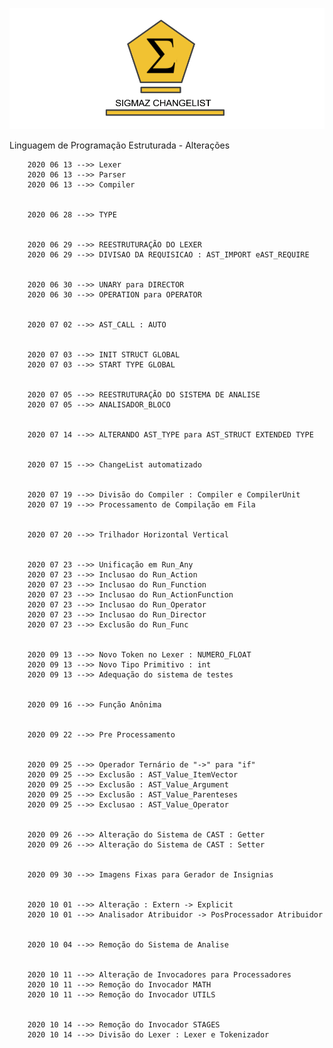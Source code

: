 ![ChangeList - Sigmaz](https://raw.githubusercontent.com/luandkg/Sigmaz/master/res/imagens/change.png)


Linguagem de Programação Estruturada - Alterações


		2020 06 13 -->> Lexer
		2020 06 13 -->> Parser
		2020 06 13 -->> Compiler


		2020 06 28 -->> TYPE


		2020 06 29 -->> REESTRUTURAÇÃO DO LEXER
		2020 06 29 -->> DIVISAO DA REQUISICAO : AST_IMPORT eAST_REQUIRE


		2020 06 30 -->> UNARY para DIRECTOR
		2020 06 30 -->> OPERATION para OPERATOR


		2020 07 02 -->> AST_CALL : AUTO


		2020 07 03 -->> INIT STRUCT GLOBAL
		2020 07 03 -->> START TYPE GLOBAL


		2020 07 05 -->> REESTRUTURAÇÃO DO SISTEMA DE ANALISE
		2020 07 05 -->> ANALISADOR_BLOCO


		2020 07 14 -->> ALTERANDO AST_TYPE para AST_STRUCT EXTENDED TYPE


		2020 07 15 -->> ChangeList automatizado


		2020 07 19 -->> Divisão do Compiler : Compiler e CompilerUnit
		2020 07 19 -->> Processamento de Compilação em Fila


		2020 07 20 -->> Trilhador Horizontal Vertical


		2020 07 23 -->> Unificação em Run_Any
		2020 07 23 -->> Inclusao do Run_Action
		2020 07 23 -->> Inclusao do Run_Function
		2020 07 23 -->> Inclusao do Run_ActionFunction
		2020 07 23 -->> Inclusao do Run_Operator
		2020 07 23 -->> Inclusao do Run_Director
		2020 07 23 -->> Exclusão do Run_Func


		2020 09 13 -->> Novo Token no Lexer : NUMERO_FLOAT
		2020 09 13 -->> Novo Tipo Primitivo : int
		2020 09 13 -->> Adequação do sistema de testes


		2020 09 16 -->> Função Anônima


		2020 09 22 -->> Pre Processamento


		2020 09 25 -->> Operador Ternário de "->" para "if"
		2020 09 25 -->> Exclusão : AST_Value_ItemVector
		2020 09 25 -->> Exclusão : AST_Value_Argument
		2020 09 25 -->> Exclusão : AST_Value_Parenteses
		2020 09 25 -->> Exclusao : AST_Value_Operator


		2020 09 26 -->> Alteração do Sistema de CAST : Getter
		2020 09 26 -->> Alteração do Sistema de CAST : Setter


		2020 09 30 -->> Imagens Fixas para Gerador de Insignias


		2020 10 01 -->> Alteração : Extern -> Explicit
		2020 10 01 -->> Analisador Atribuidor -> PosProcessador Atribuidor


		2020 10 04 -->> Remoção do Sistema de Analise


		2020 10 11 -->> Alteração de Invocadores para Processadores
		2020 10 11 -->> Remoção do Invocador MATH
		2020 10 11 -->> Remoção do Invocador UTILS


		2020 10 14 -->> Remoção do Invocador STAGES
		2020 10 14 -->> Divisão do Lexer : Lexer e Tokenizador

